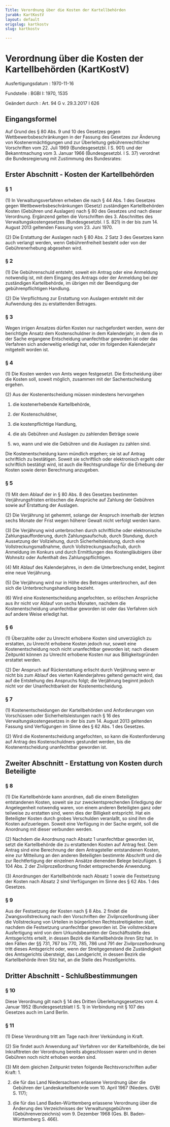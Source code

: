 ```yaml
---
Title: Verordnung über die Kosten der Kartellbehörden
jurabk: KartKostV
layout: default
origslug: kartkostv
slug: kartkostv

---
```


# Verordnung über die Kosten der Kartellbehörden (KartKostV)

Ausfertigungsdatum
:   1970-11-16

Fundstelle
:   BGBl I: 1970, 1535

Geändert durch
:   Art. 94 G v. 29.3.2017 I 626



## Eingangsformel

Auf Grund des § 80 Abs. 9 und 10 des Gesetzes gegen
Wettbewerbsbeschränkungen in der Fassung des Gesetzes zur Änderung von
Kostenermächtigungen und zur Überleitung gebührenrechtlicher
Vorschriften vom 22. Juli 1969 (Bundesgesetzbl. I S. 901) und der
Bekanntmachung vom 3. Januar 1966 (Bundesgesetzbl. I S. 37) verordnet
die Bundesregierung mit Zustimmung des Bundesrates:


## Erster Abschnitt - Kosten der Kartellbehörden



### § 1

(1) In Verwaltungsverfahren erheben die nach § 44 Abs. 1 des Gesetzes
gegen Wettbewerbsbeschränkungen (Gesetz) zuständigen Kartellbehörden
Kosten (Gebühren und Auslagen) nach § 80 des Gesetzes und nach dieser
Verordnung. Ergänzend gelten die Vorschriften des 3. Abschnittes des
Verwaltungskostengesetzes (Bundesgesetzbl. I S. 821) in der bis zum
14\. August 2013 geltenden Fassung vom 23. Juni 1970.

(2) Die Erstattung der Auslagen nach § 80 Abs. 2 Satz 3 des Gesetzes
kann auch verlangt werden, wenn Gebührenfreiheit besteht oder von der
Gebührenerhebung abgesehen wird.


### § 2

(1) Die Gebührenschuld entsteht, soweit ein Antrag oder eine Anmeldung
notwendig ist, mit dem Eingang des Antrags oder der Anmeldung bei der
zuständigen Kartellbehörde, im übrigen mit der Beendigung der
gebührenpflichtigen Handlung.

(2) Die Verpflichtung zur Erstattung von Auslagen entsteht mit der
Aufwendung des zu erstattenden Betrages.


### § 3

Wegen irrigen Ansatzes dürfen Kosten nur nachgefordert werden, wenn
der berichtigte Ansatz dem Kostenschuldner in dem Kalenderjahr, in dem
die in der Sache ergangene Entscheidung unanfechtbar geworden ist oder
das Verfahren sich anderweitig erledigt hat, oder im folgenden
Kalenderjahr mitgeteilt worden ist.


### § 4

(1) Die Kosten werden von Amts wegen festgesetzt. Die Entscheidung
über die Kosten soll, soweit möglich, zusammen mit der
Sachentscheidung ergehen.

(2) Aus der Kostenentscheidung müssen mindestens hervorgehen

1.  die kostenerhebende Kartellbehörde,


2.  der Kostenschuldner,


3.  die kostenpflichtige Handlung,


4.  die als Gebühren und Auslagen zu zahlenden Beträge sowie


5.  wo, wann und wie die Gebühren und die Auslagen zu zahlen sind.



Die Kostenentscheidung kann mündlich ergehen; sie ist auf Antrag
schriftlich zu bestätigen. Soweit sie schriftlich oder elektronisch
ergeht oder schriftlich bestätigt wird, ist auch die Rechtsgrundlage
für die Erhebung der Kosten sowie deren Berechnung anzugeben.


### § 5

(1) Mit dem Ablauf der in § 80 Abs. 8 des Gesetzes bestimmten
Verjährungsfristen erlöschen die Ansprüche auf Zahlung der Gebühren
sowie auf Erstattung der Auslagen.

(2) Die Verjährung ist gehemmt, solange der Anspruch innerhalb der
letzten sechs Monate der Frist wegen höherer Gewalt nicht verfolgt
werden kann.

(3) Die Verjährung wird unterbrochen durch schriftliche oder
elektronische Zahlungsaufforderung, durch Zahlungsaufschub, durch
Stundung, durch Aussetzung der Vollziehung, durch Sicherheitsleistung,
durch eine Vollstreckungsmaßnahme, durch Vollstreckungsaufschub, durch
Anmeldung im Konkurs und durch Ermittlungen des Kostengläubigers über
Wohnsitz oder Aufenthalt des Zahlungspflichtigen.

(4) Mit Ablauf des Kalenderjahres, in dem die Unterbrechung endet,
beginnt eine neue Verjährung.

(5) Die Verjährung wird nur in Höhe des Betrages unterbrochen, auf den
sich die Unterbrechungshandlung bezieht.

(6) Wird eine Kostenentscheidung angefochten, so erlöschen Ansprüche
aus ihr nicht vor Ablauf von sechs Monaten, nachdem die
Kostenentscheidung unanfechtbar geworden ist oder das Verfahren sich
auf andere Weise erledigt hat.


### § 6

(1) Überzahlte oder zu Unrecht erhobene Kosten sind unverzüglich zu
erstatten, zu Unrecht erhobene Kosten jedoch nur, soweit eine
Kostenentscheidung noch nicht unanfechtbar geworden ist; nach diesem
Zeitpunkt können zu Unrecht erhobene Kosten nur aus Billigkeitsgründen
erstattet werden.

(2) Der Anspruch auf Rückerstattung erlischt durch Verjährung wenn er
nicht bis zum Ablauf des vierten Kalenderjahres geltend gemacht wird,
das auf die Entstehung des Anspruchs folgt; die Verjährung beginnt
jedoch nicht vor der Unanfechtbarkeit der Kostenentscheidung.


### § 7

(1) Kostenentscheidungen der Kartellbehörden und Anforderungen von
Vorschüssen oder Sicherheitsleistungen nach § 16 des
Verwaltungskostengesetzes in der bis zum 14. August 2013 geltenden
Fassung sind Verfügungen im Sinne des § 62 Abs. 1 des Gesetzes.

(2) Wird die Kostenentscheidung angefochten, so kann die
Kostenforderung auf Antrag des Kostenschuldners gestundet werden, bis
die Kostenentscheidung unanfechtbar geworden ist.


## Zweiter Abschnitt - Erstattung von Kosten durch Beteiligte



### § 8

(1) Die Kartellbehörde kann anordnen, daß die einem Beteiligten
entstandenen Kosten, soweit sie zur zweckentsprechenden Erledigung der
Angelegenheit notwendig waren, von einem anderen Beteiligten ganz oder
teilweise zu erstatten sind, wenn dies der Billigkeit entspricht. Hat
ein Beteiligter Kosten durch grobes Verschulden veranlaßt, so sind ihm
die Kosten aufzuerlegen. Soweit eine Verfügung in der Sache ergeht,
soll die Anordnung mit dieser verbunden werden.

(2) Nachdem die Anordnung nach Absatz 1 unanfechtbar geworden ist,
setzt die Kartellbehörde die zu erstattenden Kosten auf Antrag fest.
Dem Antrag sind eine Berechnung der dem Antragsteller entstandenen
Kosten, eine zur Mitteilung an den anderen Beteiligten bestimmte
Abschrift und die zur Rechtfertigung der einzelnen Ansätze dienenden
Belege beizufügen. § 104 Abs. 2 der Zivilprozeßordnung findet
entsprechende Anwendung.

(3) Anordnungen der Kartellbehörde nach Absatz 1 sowie die Festsetzung
der Kosten nach Absatz 2 sind Verfügungen im Sinne des § 62 Abs. 1 des
Gesetzes.


### § 9

Aus der Festsetzung der Kosten nach § 8 Abs. 2 findet die
Zwangsvollstreckung nach den Vorschriften der Zivilprozeßordnung über
die Vollstreckung von Urteilen in bürgerlichen Rechtsstreitigkeiten
statt, nachdem die Festsetzung unanfechtbar geworden ist. Die
vollstreckbare Ausfertigung wird von dem Urkundsbeamten der
Geschäftsstelle des Amtsgerichts erteilt, in dessen Bezirk die
Kartellbehörde ihren Sitz hat. In den Fällen der §§ 731, 767 bis 770,
785, 786 und 791 der Zivilprozeßordnung tritt dieses Amtsgericht oder,
wenn der Streitgegenstand die Zuständigkeit des Amtsgerichts
übersteigt, das Landgericht, in dessen Bezirk die Kartellbehörde ihren
Sitz hat, an die Stelle des Prozeßgerichts.


## Dritter Abschnitt - Schlußbestimmungen



### § 10

Diese Verordnung gilt nach § 14 des Dritten Überleitungsgesetzes vom
4\. Januar 1952 (Bundesgesetzblatt I S. 1) in Verbindung mit § 107 des
Gesetzes auch im Land Berlin.


### § 11

(1) Diese Verordnung tritt am Tage nach ihrer Verkündung in Kraft.

(2) Sie findet auch Anwendung auf Verfahren vor der Kartellbehörde,
die bei Inkrafttreten der Verordnung bereits abgeschlossen waren und
in denen Gebühren noch nicht erhoben worden sind.

(3) Mit dem gleichen Zeitpunkt treten folgende Rechtsvorschriften
außer Kraft:
1\.

2.  die für das Land Niedersachsen erlassene Verordnung über die Gebühren
    der Landeskartellbehörde vom 10. April 1967 (Nieders. GVBl S. 117);


3.  die für das Land Baden-Württemberg erlassene Verordnung über die
    Änderung des Verzeichnisses der Verwaltungsgebühren
    (Gebührenverzeichnis) vom 9. Dezember 1968 (Ges. Bl. Baden-Württemberg
    S. 466).




